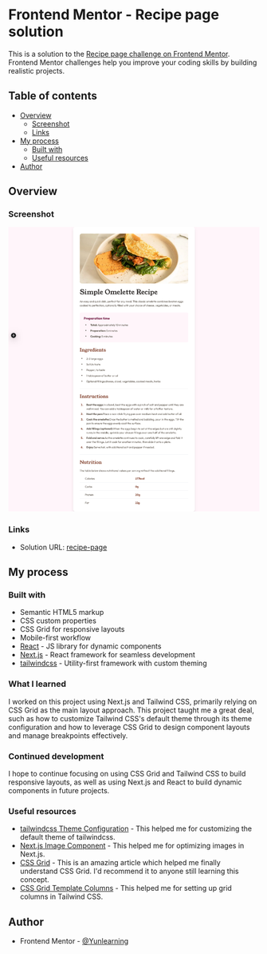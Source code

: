 # Frontend Mentor - Recipe page solution

This is a solution to the [Recipe page challenge on Frontend Mentor](https://www.frontendmentor.io/challenges/recipe-page-KiTsR8QQKm). Frontend Mentor challenges help you improve your coding skills by building realistic projects.

## Table of contents

-   [Overview](#overview)
    -   [Screenshot](#screenshot)
    -   [Links](#links)
-   [My process](#my-process)
    -   [Built with](#built-with)
    -   [Useful resources](#useful-resources)
-   [Author](#author)

## Overview

### Screenshot

![](./src/assets/images/screenshot/Screenshot%20Frontend%20Mentor%20Recipe%20Page-desktop.png)

### Links

-   Solution URL: [recipe-page](https://fm-recipe-page-tau.vercel.app/)

## My process

### Built with

-   Semantic HTML5 markup
-   CSS custom properties
-   CSS Grid for responsive layouts
-   Mobile-first workflow
-   [React](https://reactjs.org/) - JS library for dynamic components
-   [Next.js](https://nextjs.org/) - React framework for seamless development
-   [tailwindcss](https://tailwindcss.com/) - Utility-first framework with custom theming

### What I learned

I worked on this project using Next.js and Tailwind CSS, primarily relying on CSS Grid as the main layout approach. This project taught me a great deal, such as how to customize Tailwind CSS's default theme through its theme configuration and how to leverage CSS Grid to design component layouts and manage breakpoints effectively.

### Continued development

I hope to continue focusing on using CSS Grid and Tailwind CSS to build responsive layouts, as well as using Next.js and React to build dynamic components in future projects.

### Useful resources

-   [tailwindcss Theme Configuration](https://tailwindcss.com/docs/theme#customizing-the-default-theme) - This helped me for customizing the default theme of tailwindcss.
-   [Next.js Image Component](https://nextjs.org/docs/api-reference/next/image) - This helped me for optimizing images in Next.js.
-   [CSS Grid](https://css-tricks.com/snippets/css/complete-guide-grid/) - This is an amazing article which helped me finally understand CSS Grid. I'd recommend it to anyone still learning this concept.
-   [CSS Grid Template Columns](https://tailwindcss.com/docs/grid-template-columns) - This helped me for setting up grid columns in Tailwind CSS.

## Author

-   Frontend Mentor - [@Yunlearning](https://www.frontendmentor.io/profile/Yunlearning)
